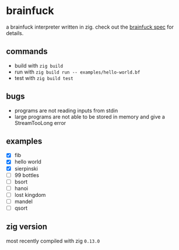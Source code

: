 # brainfuck

a brainfuck interpreter written in zig. check out the [brainfuck spec](https://github.com/sunjay/brainfuck/blob/master/brainfuck.md) for details.

## commands

* build with `zig build`
* run with `zig build run -- examples/hello-world.bf`
* test with `zig build test`

## bugs

* programs are not reading inputs from stdin
* large programs are not able to be stored in memory and give a StreamTooLong error

## examples

- [x] fib
- [x] hello world
- [x] sierpinski
- [ ] 99 bottles
- [ ] bsort
- [ ] hanoi
- [ ] lost kingdom
- [ ] mandel
- [ ] qsort

## zig version

most recently compiled with zig `0.13.0`
